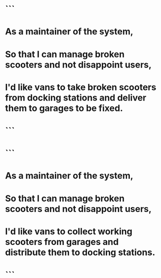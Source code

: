 
# ```
# As a maintainer of the system,
# So that I can manage broken scooters and not disappoint users,
# I'd like vans to take broken scooters from docking stations and deliver them to garages to be fixed.
# ```

# ```
# As a maintainer of the system,
# So that I can manage broken scooters and not disappoint users,
# I'd like vans to collect working scooters from garages and distribute them to docking stations.
# ```

```rb

